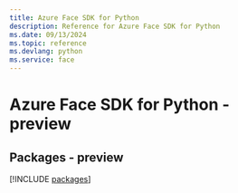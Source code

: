```yaml
---
title: Azure Face SDK for Python
description: Reference for Azure Face SDK for Python
ms.date: 09/13/2024
ms.topic: reference
ms.devlang: python
ms.service: face
---
```

# Azure Face SDK for Python - preview
## Packages - preview
[!INCLUDE [packages](face-index.md)]